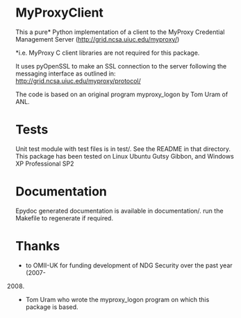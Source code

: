 MyProxyClient
=============
This a pure* Python implementation of a client to the MyProxy Credential
Management Server (http://grid.ncsa.uiuc.edu/myproxy/)

*i.e. MyProxy C client libraries are not required for this package. 

It uses pyOpenSSL to make an SSL connection to the server following the
messaging interface as outlined in: http://grid.ncsa.uiuc.edu/myproxy/protocol/

The code is based on an original program myproxy_logon by Tom Uram of ANL.

Tests
=====
Unit test module with test files is in test/.  See the README in that directory.
This package has been tested on Linux Ubuntu Gutsy Gibbon, and Windows XP
Professional SP2

Documentation
=============
Epydoc generated documentation is available in documentation/.  run the 
Makefile to regenerate if required.

Thanks
======
 * to OMII-UK for funding development of NDG Security over the past year (2007-
2008)
 * Tom Uram who wrote the myproxy_logon program on which this package is based.

